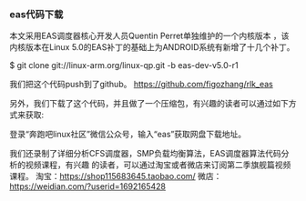 ### eas代码下载

本文采用EAS调度器核心开发人员Quentin Perret单独维护的一个内核版本
，该内核版本在Linux 5.0的EAS补丁的基础上为ANDROID系统有新增了十几个补丁。

$ git clone git://linux-arm.org/linux-qp.git -b eas-dev-v5.0-r1


我们把这个代码push到了github。
https://github.com/figozhang/rlk_eas


另外，我们下载了这个代码，并且做了一个压缩包，有兴趣的读者可以通过如下方式来获取:

登录“奔跑吧linux社区”微信公众号，输入“eas”获取网盘下载地址。

我们还录制了详细分析CFS调度器，SMP负载均衡算法，EAS调度器算法代码分析的视频课程，有兴趣
的读者，可以通过淘宝或者微店来订阅第二季旗舰篇视频课程。
淘宝：https://shop115683645.taobao.com/
微店：https://weidian.com/?userid=1692165428
